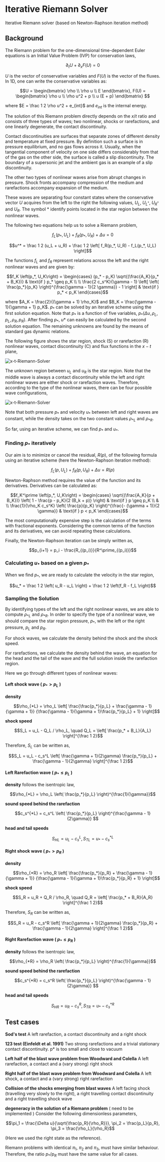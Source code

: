 # Iterative Riemann Solver
Iterative Riemann solver (based on Newton-Raphson iteration method)

## Background
  The Riemann problem for the one-dimensional time-dependent Euler equations
  is an Initial Value Problem (IVP) for conservation laws,

  ```math
  \partial_t U + \partial_x F(U) = 0
  ```

  $`U`$ is the vector of conservative variables and $`F(U)`$ is the vector of
  the fluxes. In 1D, one can write the conservative variables as:

  ```math
  U = \begin{bmatrix}
  \rho \\
  \rho u \\
  E
  \end{bmatrix}, F(U) = \begin{bmatrix}
  \rho u \\
  \rho u^2 + p \\
  u (E + p)
  \end{bmatrix}

  ```

  where $`E = \frac 1 2 \rho u^2 + e_{int}`$ and $`e_{int}`$ is the internal
  energy.

  The solution of this Riemann problem directly depends on the $`x/t`$ ratio
  and consists of three types of waves; two nonlinear, shocks or rarefactions,
  and one linearly degenerate, the contact discontinuity.

  Contact discontinuities are surfaces that separate zones of different density
  and temperature at fixed pressure. By definition such a surface is in pressure
  equilibrium, and no gas flows across it. Usually, when the tangential
  component of velocity on one side differs considerably from that of the gas
  on the other side, the surface is called a slip discontinuity. The boundary
  of a supersonic jet and the ambient gas is an example of a slip discontinuity.

  The other two types of nonlinear waves arise from abrupt changes in pressure.
  Shock fronts accompany compression of the medium and rarefactions accompany
  expansion of the medium.

  These waves are separating four constant states where the conservative
  vector $`U`$ acquires from the left to the right the following values,
  $`U_L`$, $`U_{L^*}`$, $`U_{R^*}`$ and $`U_R`$.
  The symbol $`*`$ identify points located in the star region between the
  nonlinear waves.

  The following two equations help us to solve a Riemann problem,

  ```math
  f_L(p_*, U_L) + f_R(p_*, U_R) + \Delta u = 0
  ```

  ```math
  u^* = \frac 1 2 (u_L + u_R) + \frac 1 2 \left[ f_R(p_*, U_R) - f_L(p_*, U_L) \right]
  ```

  The functions $`f_L`$ and $`f_R`$ represent relations across the left and the
  right nonlinear waves and are given by:

  ```math
  f_K \left(p_*, U_K\right) = \begin{cases}
    (p_* - p_K) \sqrt{(\frac{A_K}{p_* + B_K})} & \text{if } p_* \geq p_K \\
      \\
    \frac{2 c_s^K}{\gamma - 1} \left[
      \left( \frac{p_*}{p_K} \right)^{\frac{\gamma - 1}{2 \gamma}}
      - 1 \right] & \text{if } p_* < p_K
  \end{cases}
  ```

  where $`A_K = \frac{2}{(\gamma + 1) \rho_K}`$ and
  $`B_K = \frac{\gamma - 1}{\gamma + 1} p_K`$. $`p_*`$ can be solved by an
  iterative scheme using the first solution equation. Note that $`p_*`$ is
  a function of five variables, $`p_* (\Delta u, \rho_L, p_L, \rho_R, p_R)`$.
  After finding $`p_*`$, $`u*`$ can easily be calculated by the second
  solution equation. The remaining unknowns are found by the means of standard
  gas dynamic relations.

  The following figure shows the star region, shock (S) or rarefaction (R)
  nonlinear waves, contact discontinuity (C) and flux functions in the $`x-t`$
  plane,

  ![x-t-Riemann-Solver](assets/x-t-Riemann-Solver.jpg)

  The unknown region between $`u_L`$ and $`u_R`$ is the star region. Note that
  the middle wave is always a contact discontinuity while the left and right
  nonlinear waves are either shock or rarefaction waves. Therefore, according
  to the type of the nonlinear waves, there can be four possible wave
  configurations,

  ![x-t-Riemann-Solver](assets/four-cases.png)

  Note that both pressure $`p_*`$ and velocity $`u_*`$ between left and right
  waves are constant, while the density takes on the two constant values
  $`\rho_{*L}`$ and $`\rho_{*R}`$.

  So far, using an iterative scheme, we can find $`p_*`$ and $`u_*`$.


### Finding $`p_*`$ iteratively
  Our aim is to minimize or cancel the residual, $`R(p)`$, of the following
  formula using an iterative scheme (here the Newton-Raphson iteration method):

  ```math
  f_L(p, U_L) + f_R(p, U_R) + \Delta u = R(p)
  ```

  Newton-Raphson method requires the value of the function and its derivatives. Derivatives can be calculated as:

  ```math
  f_K^\prime \left(p_*, U_K\right) =
  \begin{cases}
    \sqrt{(\frac{A_K}{p + B_K})} \left( 1 - \frac{p - p_K}{2 (B_k + p)} \right)
      & \text{if } p \geq p_K \\
    &  \\
    \frac{1}{\rho_K c_s^K}
      \left( \frac{p}{p_K} \right)^{\frac{- (\gamma + 1)}{2 \gamma}}
      & \text{if } p < p_K
  \end{cases}
  ```

  The most computationally expensive step is the calculation of the terms
  with fractional exponents. Considering the common terms of the
  function and its derivatives, we can avoid repeating these calculations.

  Finally, the Newton-Raphson iteration can be simply written as,

  ```math
  p_{i+1} = p_i - \frac{R_{(p_i)}}{R^\prime_{(p_i)}}
  ```

### Calculating $`u_*`$ based on a given $`p_*`$
  When we find $`p_*`$, we are ready to calculate the velocity in the star
  region,

  ```math
  u_* = \frac 1 2 \left( u_R - u_L \right) + \frac 1 2 \left(f_R - f_L \right)
  ```
### Sampling the Solution
  By identifying types of the left and the right nonlinear waves, we are able
  to compute $`\rho_{*L}`$ and $`\rho_{*R}`$. In order to specify the type of
  a nonlinear wave, we should compare the star region pressure, $`p_*`$, with
  the left or the right pressure, $`p_L`$ and $`p_R`$.

  For shock waves, we calculate the density behind the shock and the shock
  speed.

  For rarefactions, we calculate the density behind the wave, an equation
  for the head and the tail of the wave and the full solution inside
  the rarefaction region.

  Here we go through different types of nonlinear waves:

#### Left shock wave ( $`p_* > p_L`$ )
  **density**
  ```math
  \rho_{*L} = \rho_L \left[
    \frac{\frac{p_*}{p_L} + \frac{\gamma - 1}{\gamma + 1}}
      {\frac{\gamma - 1}{\gamma + 1}\frac{p_*}{p_L} + 1}
  \right]
  ```

  **shock speed**
  ```math
  S_L = u_L - Q_L / \rho_L, \quad Q_L = \left[ \frac{p_* + B_L}{A_L} \right]^{\frac 1 2}
  ```

  Therefore, $`S_L`$ can be written as,

  ```math
  S_L = u_L - c_s^L \left[
    \frac{\gamma + 1}{2\gamma} \frac{p_*}{p_L} + \frac{\gamma - 1}{2\gamma}
    \right]^{\frac 1 2}
  ```

#### Left Rarefaction wave ( $`p_* \leq p_L`$ )
  **density** follows the isentropic law,
  ```math
  \rho_{*L} = \rho_L \left( \frac{p_*}{p_L} \right)^{\frac{1}{\gamma}}
  ```

  **sound speed behind the rarefaction**
  ```math
  c_s^{*L} = c_s^L \left( \frac{p_*}{p_L} \right)^{\frac{\gamma - 1}{2\gamma}}

  ```

  **head and tail speeds**
  ```math
  S_{HL} = u_L - c_s^L, S_{TL} = u_* - c_s^{*L}
  ```

#### Right shock wave ( $`p_* > p_R`$ )
  **density**
  ```math
  \rho_{*R} = \rho_R \left[
    \frac{\frac{p_*}{p_R} + \frac{\gamma - 1}{\gamma + 1}}
      {\frac{\gamma - 1}{\gamma + 1}\frac{p_*}{p_R} + 1}
  \right]
  ```

  **shock speed**
  ```math
  S_R = u_R + Q_R / \rho_R, \quad Q_R = \left[ \frac{p_* + B_R}{A_R} \right]^{\frac 1 2}
  ```

  Therefore, $`S_R`$ can be written as,

  ```math
  S_R = u_R - c_s^R \left[
    \frac{\gamma + 1}{2\gamma} \frac{p_*}{p_R} + \frac{\gamma - 1}{2\gamma}
    \right]^{\frac 1 2}
  ```

#### Right Rarefaction wave ( $`p_* \leq p_R`$ )
  **density** follows the isentropic law,
  ```math
  \rho_{*R} = \rho_R \left( \frac{p_*}{p_L} \right)^{\frac{1}{\gamma}}
  ```

  **sound speed behind the rarefaction**
  ```math
  c_s^{*R} = c_s^R \left( \frac{p_*}{p_L} \right)^{\frac{\gamma - 1}{2\gamma}}

  ```

  **head and tail speeds**
  ```math
  S_{HR} = u_R - c_s^R, S_{TR} = u_* - c_s^{*R}
  ```

## Test cases
  **Sod's test**
  A left rarefaction, a contact discontinuity and a right shock

  **123 test (Einfeldt et al. 1991)**
  Two strong rarefactions and a trivial stationary contact discontinuity.
  p* is too small and close to vacuum

  **Left half of the blast wave problem from Woodward and Colella**
  A left rarefaction, a contact and a (vary strong) right shock

  **Right half of the blast wave problem from Woodward and Colella**
  A left shock, a contact and a (vary strong) right rarefaction

  **Collision of the shocks emerging from blast waves**
  A left facing shock (travelling very slowly to the right), a right
  travelling contact discontinuity and a right travelling shock wave

  **degeneracy in the solution of a Riemann problem** ( need to be implemented )
  Consider the following dimensionless parameters,

  ```math
  \pi_1 = \frac{\Delta u}{\sqrt{\frac{p_R}{\rho_R}}},
  \pi_2 = \frac{p_L}{p_R},
  \pi_3 = \frac{\rho_L}{\rho_R}
  ```

  (Here we used the right state as the reference).

  Riemann problems with identical $`\pi_1`$, $`\pi_2`$ and $`\pi_3`$,
  must have similar behaviour. Therefore, the ratio $`p_*/p_R`$
  must have the same value for all cases.
